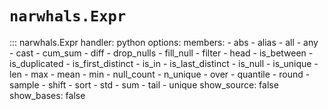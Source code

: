 # `narwhals.Expr`

::: narwhals.Expr
    handler: python
    options:
      members:
        - abs
        - alias
        - all
        - any
        - cast
        - cum_sum
        - diff
        - drop_nulls
        - fill_null
        - filter
        - head
        - is_between
        - is_duplicated
        - is_first_distinct
        - is_in
        - is_last_distinct
        - is_null
        - is_unique
        - len
        - max
        - mean
        - min
        - null_count
        - n_unique
        - over
        - quantile
        - round
        - sample
        - shift
        - sort
        - std
        - sum
        - tail
        - unique
      show_source: false
      show_bases: false
